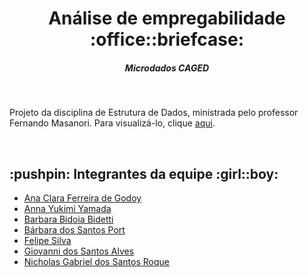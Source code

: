 <html>
  <h1 align="center">Análise de empregabilidade :office::briefcase:</h1>
  <h5 align="center">Microdados CAGED</h4><br>
  <p>Projeto da disciplina de Estrutura de Dados, ministrada pelo professor Fernando Masanori. Para visualizá-lo, clique <a href="https://github.com/barbaraport/analise-empregabilidade-caged/blob/main/analise-empregabilidade-caged.ipynb">aqui</a>.</p><br>
  

  <h2>:pushpin:	Integrantes da equipe :girl::boy:</h2>
    <ul>
      <li><a href="https://www.linkedin.com/in/ana-clara-godoy-2973381b2/">Ana Clara Ferreira de Godoy</a>
      <li><a href="https://www.linkedin.com/in/anna-yukimi-yamada-6ba23b149/">Anna Yukimi Yamada</a>
      <li><a href="https://www.linkedin.com/in/barbara-bidetti-bb910a1b3/">Barbara Bidoia Bidetti</a>
      <li><a href="https://www.linkedin.com/in/b%C3%A1rbara-port-402158198/">Bárbara dos Santos Port</a>
      <li><a href="https://www.linkedin.com/in/felipe-silva-13b3b61a0/">Felipe Silva</a>
      <li><a href="https://www.linkedin.com/in/giovanni-santos-546412154/">Giovanni dos Santos Alves</a>
      <li><a href="https://www.linkedin.com/in/nicholas-gabriel-dos-santos-roque-9113511b2/">Nicholas Gabriel dos Santos Roque</a>
    </ul>
  
</html>
